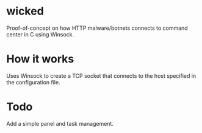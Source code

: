 # wicked
Proof-of-concept on how HTTP malware/botnets connects to command center in C using Winsock.

# How it works
Uses Winsock to create a TCP socket that connects to the host specified in the configuration file.

# Todo
Add a simple panel and task management.
